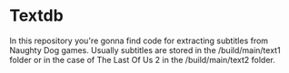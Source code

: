 # Textdb
In this repository you're gonna find code for extracting subtitles from Naughty Dog games.
Usually subtitles are stored in the /build/main/text1 folder or in the case of The Last Of Us 2 in the /build/main/text2 folder. 